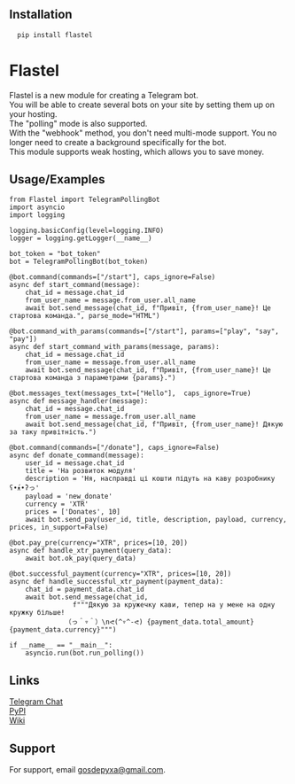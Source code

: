 
## Installation

```bash
  pip install flastel
```
    

# Flastel
Flastel is a new module for creating a Telegram bot.    
    You will be able to create several bots on your site by setting them up on your hosting.    
    The "polling" mode is also supported.   
    With the "webhook" method, you don't need multi-mode support.
    You no longer need to create a background specifically for the bot.     
    This module supports weak hosting, which allows you to save money. 



## Usage/Examples

```
from Flastel import TelegramPollingBot
import asyncio
import logging

logging.basicConfig(level=logging.INFO)
logger = logging.getLogger(__name__)

bot_token = "bot_token"
bot = TelegramPollingBot(bot_token)

@bot.command(commands=["/start"], caps_ignore=False)
async def start_command(message):
    chat_id = message.chat_id
    from_user_name = message.from_user.all_name
    await bot.send_message(chat_id, f"Привіт, {from_user_name}! Це стартова команда.", parse_mode="HTML")
    
@bot.command_with_params(commands=["/start"], params=["play", "say", "pay"])
async def start_command_with_params(message, params):
    chat_id = message.chat_id
    from_user_name = message.from_user.all_name
    await bot.send_message(chat_id, f"Привіт, {from_user_name}! Це стартова команда з параметрами {params}.")

@bot.messages_text(messages_txt=["Hello"],  caps_ignore=True)
async def message_handler(message):
    chat_id = message.chat_id
    from_user_name = message.from_user.all_name
    await bot.send_message(chat_id, f"Привіт, {from_user_name}! Дякую за таку привітність.")

@bot.command(commands=["/donate"], caps_ignore=False)
async def donate_command(message):
    user_id = message.chat_id
    title = 'На розвиток модуля'
    description = 'Ня, насправді ці кошти підуть на каву розробнику ʕ•́ᴥ•̀ʔっ'
    payload = 'new_donate'
    currency = 'XTR'
    prices = ['Donates', 10]
    await bot.send_pay(user_id, title, description, payload, currency, prices, in_support=False)

@bot.pay_pre(currency="XTR", prices=[10, 20])
async def handle_xtr_payment(query_data):
    await bot.ok_pay(query_data)

@bot.successful_payment(currency="XTR", prices=[10, 20])
async def handle_successful_xtr_payment(payment_data):
    chat_id = payment_data.chat_id
    await bot.send_message(chat_id,
                f"""Дякую за кружечку кави, тепер на у мене на одну кружку більше!
              （っ＾▿＾）\nᕙ(^▿^-ᕙ) {payment_data.total_amount}{payment_data.currency}""")

if __name__ == "__main__":
    asyncio.run(bot.run_polling())
```


## Links
[Telegram Chat](https://t.me/Flastele)     
[PyPI](https://pypi.org/project/Flastel/)   
[Wiki](https://github.com/DepyXa/Flastel/wiki)


## Support

For support, email gosdepyxa@gmail.com.

